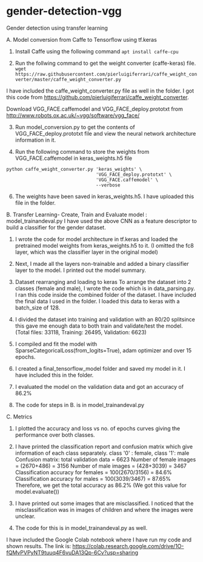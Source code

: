 # gender-detection-vgg
Gender detection using transfer learning

A. Model conversion from Caffe to Tensorflow using tf.keras

1. Install Caffe using the following command
```apt install caffe-cpu```

2. Run the follwing command to get the weight converter (caffe-keras) file. 
```wget  https://raw.githubusercontent.com/pierluigiferrari/caffe_weight_converter/master/caffe_weight_converter.py```

I have included the caffe_weight_converter.py file as well in the folder. I got this code from https://github.com/pierluigiferrari/caffe_weight_converter.

Download VGG_FACE.caffemodel and VGG_FACE_deploy.prototxt from http://www.robots.ox.ac.uk/~vgg/software/vgg_face/

3. Run model_conversion.py to get the contents of VGG_FACE_deploy.prototxt file and view the neural network architecture information in it.

4. Run the following command to store the weights from VGG_FACE.caffemodel in keras_weights.h5 file 

```
python caffe_weight_converter.py 'keras_weights' \
                                 'VGG_FACE_deploy.prototxt' \
                                 'VGG_FACE.caffemodel' \
                                 --verbose
```
6. The weights have been saved in keras_weights.h5. I have uploaded this file in the folder. 

B. Transfer Learning- Create, Train and Evaluate model : model_trainandeval.py
I have used the above CNN as a feature descriptor to build a classifier for the gender dataset.

1. I wrote the code for model architecture in tf.keras and loaded the pretrained model weights from keras_weights.h5 to it. (I omitted the fc8 layer, which was the classifier layer in the original model)

2. Next, I made all the layers non-trainable and added a binary classifier layer to the model. I printed out the model summary.

3. Dataset rearranging and loading to keras
To arrange the dataset into 2 classes (female and male), I wrote the code which is in data_parsing.py. I ran this code inside the combined folder of the dataset.
I have included the final data I used in the folder. I loaded this data to keras with a batch_size of 128.

4. I divided the dataset into training and validation with an 80/20 splitsince this gave me enough data to both train and validate/test the model. (Total files: 33118, Training: 26495, Validation: 6623)

5. I compiled and fit the model with SparseCategoricalLoss(from_logits=True), adam optimizer and over 15 epochs.

6. I created a final_tensorflow_model folder and saved my model in it. I have included this in the folder.

7. I evaluated the model on the validation data and got an accuracy of 86.2%

8. The code for steps in B. is in model_trainandeval.py

C. Metrics

1. I plotted the accuracy and loss vs no. of epochs curves giving the performance over both classes.
2. I have printed the classification report and confusion matrix which give information of each class separately. 
class '0' : female, class '1': male
Confusion matrix: total validation data = 6623
Number of female images = (2670+486) = 3156 Number of male images = (428+3039) = 3467
Classification accuracy for females = 100(2670/3156) = 84.6% 
Classification accuracy for males = 100(3039/3467) = 87.65%
Therefore, we get the total accuracy as 86.2% (We got this value for model.evaluate())

3. I have printed out some images that are misclassified. I noticed that the misclassification was in images of children and where the images were unclear.

4. The code for this is in model_trainandeval.py as well.


I have included the Google Colab notebook where I have run my code and shown results. The link is:
https://colab.research.google.com/drive/1O-fQMvPVPyNT9tuuq4F6vuDA13Qp-6Cv?usp=sharing
